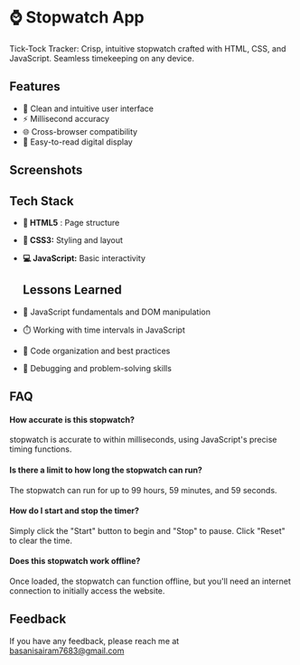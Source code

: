 # ⌚ Stopwatch App

Tick-Tock Tracker: Crisp, intuitive stopwatch crafted with HTML, CSS, and JavaScript. Seamless timekeeping on any device.

## Features

- 🎨 Clean and intuitive user interface
- ⚡ Millisecond accuracy
- 🌐 Cross-browser compatibility
- 🔢 Easy-to-read digital display

  
## Screenshots








## Tech Stack

- **📄 HTML5** : Page structure
- **🎨 CSS3:** Styling and layout
- **💻 JavaScript:** Basic interactivity


  ## Lessons Learned

- 🧠 JavaScript fundamentals and DOM manipulation
- ⏱️ Working with time intervals in JavaScript
- 🧩 Code organization and best practices
- 🐞 Debugging and problem-solving skills



## FAQ

#### How accurate is this stopwatch?

stopwatch is accurate to within milliseconds, using JavaScript's precise timing functions.

####  Is there a limit to how long the stopwatch can run?

The stopwatch can run for up to 99 hours, 59 minutes, and 59 seconds.

#### How do I start and stop the timer?

Simply click the "Start" button to begin and "Stop" to pause. Click "Reset" to clear the time.

#### Does this stopwatch work offline?

Once loaded, the stopwatch can function offline, but you'll need an internet connection to initially access the website.
## Feedback

If you have any feedback, please reach me at basanisairam7683@gmail.com
